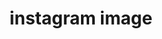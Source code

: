 ---
layout: generate-image
permalink: /generate-image/instagram
image_type: instagram
title: instagram image
search: false
sitemap: false
---